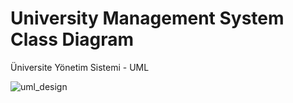 # University Management System Class Diagram
Üniversite Yönetim Sistemi - UML

![uml_design](https://i.hizliresim.com/2rezjsl.jfif)
